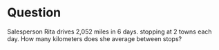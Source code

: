 # Question

Salesperson Rita drives 2,052 miles in 6 days. stopping at 2 towns each day.
How many kilometers does she average between stops?
